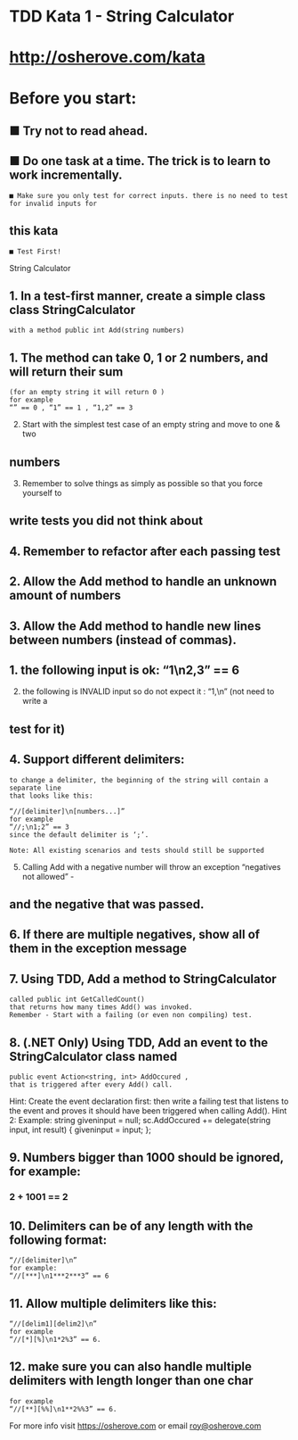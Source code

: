 # TDD Kata 1 - String Calculator

# http://osherove.com/kata

# Before you start:

## ■ Try not to read ahead.

## ■ Do one task at a time. The trick is to learn to work incrementally.

```
■ Make sure you only test for correct inputs. there is no need to test for invalid inputs for
```
## this kata

```
■ Test First!
```
String Calculator

## 1. In a test-first manner, create a simple class class StringCalculator

```
with a method public int Add(string numbers)
```
## 1. The method can take 0, 1 or 2 numbers, and will return their sum

```
(for an empty string it will return 0 )
for example
“” == 0 , “1” == 1 , “1,2” == 3
```
2. Start with the simplest test case of an empty string and move to one & two

## numbers

3. Remember to solve things as simply as possible so that you force yourself to

## write tests you did not think about

## 4. Remember to refactor after each passing test

## 2. Allow the Add method to handle an unknown amount of numbers

## 3. Allow the Add method to handle new lines between numbers (instead of commas).

## 1. the following input is ok: “1\n2,3” == 6

2. the following is INVALID input so do not expect it : “1,\n” (not need to write a

## test for it)

## 4. Support different delimiters:

```
to change a delimiter, the beginning of the string will contain a separate line
that looks like this:
```

```
“//[delimiter]\n[numbers...]”
for example
“//;\n1;2” == 3
since the default delimiter is ‘;’.
```
```
Note: All existing scenarios and tests should still be supported
```
5. Calling Add with a negative number will throw an exception “negatives not allowed” -

## and the negative that was passed.

## 6. If there are multiple negatives, show all of them in the exception message

## 7. Using TDD, Add a method to StringCalculator

```
called public int GetCalledCount()
that returns how many times Add() was invoked.
Remember - Start with a failing (or even non compiling) test.
```
## 8. (.NET Only) Using TDD, Add an event to the StringCalculator class named

```
public event Action<string, int> AddOccured ,
that is triggered after every Add() call.
```
Hint:
Create the event declaration first:
then write a failing test that listens to the event
and proves it should have been triggered when calling Add().
Hint 2:
Example:
string giveninput = null;
sc.AddOccured += delegate(string input,
int result)
{
giveninput = input;
};


## 9. Numbers bigger than 1000 should be ignored, for example:

### 2 + 1001 == 2

## 10. Delimiters can be of any length with the following format:

```
“//[delimiter]\n”
for example:
“//[***]\n1***2***3” == 6
```
## 11. Allow multiple delimiters like this:

```
“//[delim1][delim2]\n”
for example
“//[*][%]\n1*2%3” == 6.
```
## 12. make sure you can also handle multiple delimiters with length longer than one char

```
for example
“//[**][%%]\n1**2%%3” == 6.
```
For more info visit https://osherove.com or email roy@osherove.com


